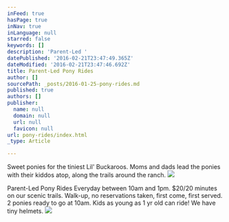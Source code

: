 ```yaml
---
inFeed: true
hasPage: true
inNav: true
inLanguage: null
starred: false
keywords: []
description: 'Parent-Led '
datePublished: '2016-02-21T23:47:49.365Z'
dateModified: '2016-02-21T23:47:46.692Z'
title: Parent-Led Pony Rides
author: []
sourcePath: _posts/2016-01-25-pony-rides.md
published: true
authors: []
publisher:
  name: null
  domain: null
  url: null
  favicon: null
url: pony-rides/index.html
_type: Article

---
```

Sweet ponies for the tiniest Lil' Buckaroos.  Moms and dads lead the ponies with their kiddos atop, along the trails around the ranch.
![](https://the-grid-user-content.s3-us-west-2.amazonaws.com/2a550255-06a2-4900-a9e8-2b79ade13dd6.jpg)

Parent-Led Pony Rides    Everyday between 10am and 1pm.  $20/20 minutes on our scenic trails.  Walk-up, no reservations taken, first come, first served.  2 ponies ready to go at 10am.  Kids as young as 1 yr old can ride!  We have tiny helmets.
![](https://the-grid-user-content.s3-us-west-2.amazonaws.com/65dc3c3c-4d4f-40e2-929a-77ce5c5a4368.jpg)